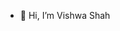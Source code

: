 - 👋 Hi, I’m Vishwa Shah


<!---
vishwa1504/vishwa1504 is a ✨ special ✨ repository because its `README.md` (this file) appears on your GitHub profile.
You can click the Preview link to take a look at your changes.
--->
